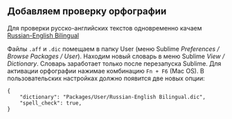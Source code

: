 ## Добавляем проверку орфографии

Для проверки русско-английских текстов одновременно качаем [Russian-English Bilingual](https://github.com/titoBouzout/Dictionaries/pull/68)

Файлы `.aff` и `.dic` помещаем в папку User (меню Sublime *Preferences / Browse Packages / User*). Находим новый словарь в меню Sublime *View / Dictionary*. Словарь заработает только после перезапуска Sublime. Для активации орфографии нажимае комбинацию `Fn + F6` (Mac OS). В пользовательских настройках должно появится две новых опции:

```
{
    "dictionary": "Packages/User/Russian-English Bilingual.dic",
    "spell_check": true,
}
```